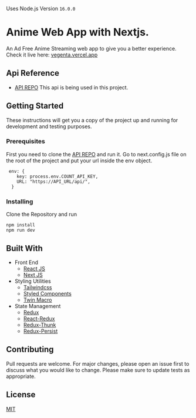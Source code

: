 Uses Node.js Version `16.0.0`
# Anime Web App with Nextjs.
An Ad Free Anime Streaming web app to give you a better experience. Check it live here: [vegenta.vercel.app](https://vegenta.vercel.app)

## Api Reference

- [API REPO](https://github.com/vegenta/vegenta-api)
  This api is being used in this project.

## Getting Started
These instructions will get you a copy of the project up and running for development and testing purposes.

### Prerequisites
First you need to clone the [API REPO](https://github.com/vegenta/vegenta-api) and run it.
Go to next.config.js file on the root of the project and put your url inside the env object.

```
 env: {
    key: process.env.COUNT_API_KEY,
    URL: "https://API_URL/api/",
  }
```

### Installing
Clone the Repository and run

```
npm install
npm run dev
```


## Built With

- Front End
  - [React JS](https://reactjs.org/)
  - [Next JS](https://nextjs.org/)
- Styling Utilities
  - [Tailwindcss](https://tailwindcss.com/)
  - [Styled Components](https://www.styled-components.com)
  - [Twin Macro](https://www.npmjs.com/package/twin.macro)
- State Management
  - [Redux](https://redux.js.org/)
  - [React-Redux](https://react-redux.js.org/)
  - [Redux-Thunk](https://github.com/reduxjs/redux-thunk)
  - [Redux-Persist](https://github.com/rt2zz/redux-persist#readme)

## Contributing
Pull requests are welcome. For major changes, please open an issue first to discuss what you would like to change.
Please make sure to update tests as appropriate.

## License
[MIT](https://choosealicense.com/licenses/mit/)
